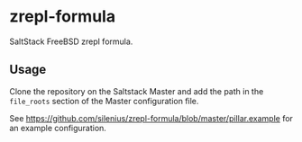# zrepl-formula

SaltStack FreeBSD zrepl formula.

## Usage

Clone the repository on the Saltstack Master and add the path in the `file_roots` section of the Master configuration file.

See https://github.com/silenius/zrepl-formula/blob/master/pillar.example for an example configuration. 
